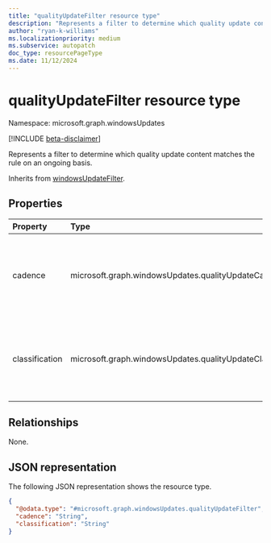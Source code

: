```yaml
---
title: "qualityUpdateFilter resource type"
description: "Represents a filter to determine which quality update content matches the rule on an ongoing basis."
author: "ryan-k-williams"
ms.localizationpriority: medium
ms.subservice: autopatch
doc_type: resourcePageType
ms.date: 11/12/2024
---
```


# qualityUpdateFilter resource type

Namespace: microsoft.graph.windowsUpdates

[!INCLUDE [beta-disclaimer](../../includes/beta-disclaimer.md)]

Represents a filter to determine which quality update content matches the rule on an ongoing basis.

Inherits from [windowsUpdateFilter](../resources/windowsupdates-windowsupdatefilter.md).

## Properties

|Property|Type|Description|
|:---|:---|:---|
|cadence|microsoft.graph.windowsUpdates.qualityUpdateCadence|Specifies the cadence for publishing quality updates of the filter. The possible values are: `monthly`, `outOfBand`, `unknownFutureValue`. |
|classification|microsoft.graph.windowsUpdates.qualityUpdateClassification|Specifies the quality update classification of the filter. The possible values are: `all`, `security`, `nonSecurity`, `unknownFutureValue`. |

## Relationships
None.

## JSON representation
The following JSON representation shows the resource type.
<!-- {
  "blockType": "resource",
  "@odata.type": "microsoft.graph.windowsUpdates.qualityUpdateFilter"
}
-->
``` json
{
  "@odata.type": "#microsoft.graph.windowsUpdates.qualityUpdateFilter", 
  "cadence": "String",
  "classification": "String"
}
```
